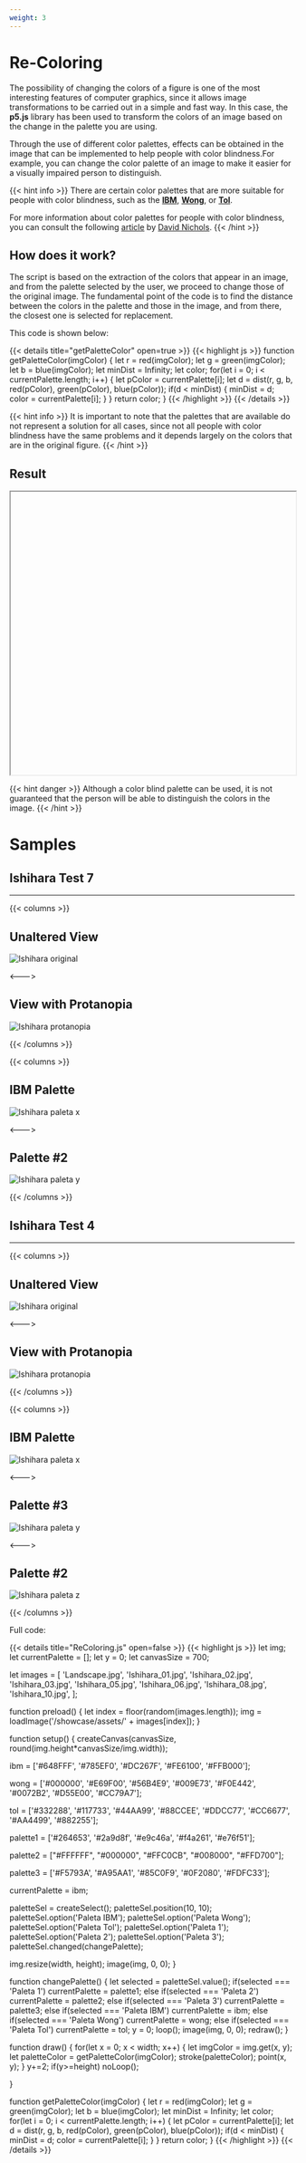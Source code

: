 ```yaml
---
weight: 3
---
```


# **Re-Coloring**

The possibility of changing the colors of a figure is one of the most interesting features of computer graphics, since it allows image transformations to be carried out in a simple and fast way. In this case, the **p5.js** library has been used to transform the colors of an image based on the change in the palette you are using.

Through the use of different color palettes, effects can be obtained in the image that can be implemented to help people with color blindness.For example, you can change the color palette of an image to make it easier for a visually impaired person to distinguish.

{{< hint info >}}
There are certain color palettes that are more suitable for people with color blindness, such as the [**IBM**](https://lospec.com/palette-list/ibm-color-blind-safe), [**Wong**](https://www.color-hex.com/color-palette/1018347), or [**Tol**](https://personal.sron.nl/~pault/).

For more information about color palettes for people with color blindness, you can consult the following [article](https://davidmathlogic.com/colorblind/) by [David Nichols](https://davidmathlogic.com/).
{{< /hint >}}

## How does it work?

The script is based on the extraction of the colors that appear in an image, and from the palette selected by the user, we proceed to change those of the original image. The fundamental point of the code is to find the distance between the colors in the palette and those in the image, and from there, the closest one is selected for replacement.

This code is shown below:

{{< details title="getPaletteColor" open=true >}}
{{< highlight js >}}
function getPaletteColor(imgColor) {
    let r = red(imgColor);
    let g = green(imgColor);
    let b = blue(imgColor);
    let minDist = Infinity;
    let color;
    for(let i = 0; i < currentPalette.length; i++) {
        let pColor = currentPalette[i];
        let d = dist(r, g, b, red(pColor), green(pColor), blue(pColor));
        if(d < minDist) {
            minDist = d;
            color = currentPalette[i];
        }
    }
    return color;
}
{{< /highlight >}}
{{< /details >}}

{{< hint info >}}
It is important to note that the palettes that are available do not represent a solution for all cases, since not all people with color blindness have the same problems and it depends largely on the colors that are in the original figure.
{{< /hint >}}

## Result

<iframe id="palette" class="sketch" srcdoc="
        <!DOCTYPE html>
        <html>
          <head>
            <script src=https://cdnjs.cloudflare.com/ajax/libs/p5.js/1.5.0/p5.min.js></script>
            <script src=https://cdnjs.cloudflare.com/ajax/libs/p5.js/1.5.0/addons/p5.sound.min.js></script>
            <script src=/showcase/sketches/recoloring.js>
            </script>
          </head>
          <body>
          </body>
        </html>
      ">
</iframe>

{{< hint danger >}}
Although a color blind palette can be used, it is not guaranteed that the person will be able to distinguish the colors in the image.
{{< /hint >}}


# Samples

## Ishihara Test 7
---

{{< columns >}}
## Unaltered View
![Ishihara original](https://i.ibb.co/xhkcw5v/74-Original.png "Ishihara original")

<--->

## View with Protanopia
![Ishihara protanopia](https://i.ibb.co/Cm162h0/74-Protanopia.png "Ishihara protanopia")

{{< /columns >}}

{{< columns >}}
## IBM Palette
![Ishihara paleta x](https://i.ibb.co/6R9R4MG/74IBM.png "Ishihara con paleta IBM")

<--->

## Palette #2

![Ishihara paleta y](https://i.ibb.co/gJT7t5w/74-Paleta2.png "Ishihara con paleta #2")

{{< /columns >}}

## Ishihara Test 4

---

{{< columns >}}
## Unaltered View
![Ishihara original](https://i.ibb.co/3TKJ5fQ/5-Original.png "Ishihara original")

<--->

## View with Protanopia
![Ishihara protanopia](https://i.ibb.co/SmKjtsH/5-Protanopia.png "Ishihara protanopia")

{{< /columns >}}

{{< columns >}}
## IBM Palette
![Ishihara paleta x](https://i.ibb.co/7ttF5zP/5IBM.png "Ishihara con paleta IBM")

<--->

## Palette #3

![Ishihara paleta y](https://i.ibb.co/F5Sv2fj/5Paleta3.png "Ishihara con paleta #3")

<--->

## Palette #2

![Ishihara paleta z](https://i.ibb.co/64ThknP/5Paleta2.png "Ishihara con paleta #2")

{{< /columns >}}

Full code:

{{< details title="ReColoring.js" open=false >}}
{{< highlight js >}}
let img;
let currentPalette = [];
let y = 0;
let canvasSize = 700;

let images = [
    'Landscape.jpg',
    'Ishihara_01.jpg',
    'Ishihara_02.jpg',
    'Ishihara_03.jpg',
    'Ishihara_05.jpg',
    'Ishihara_06.jpg',
    'Ishihara_08.jpg',
    'Ishihara_10.jpg',
];

function preload() {
  let index = floor(random(images.length));
  img = loadImage('/showcase/assets/' + images[index]);
}

function setup() {
  createCanvas(canvasSize, round(img.height*canvasSize/img.width));

  ibm = ['#648FFF', '#785EF0', '#DC267F', '#FE6100', '#FFB000'];

  wong = ['#000000', '#E69F00', '#56B4E9', '#009E73', '#F0E442',
                '#0072B2', '#D55E00', '#CC79A7'];

  tol = ['#332288', '#117733', '#44AA99', '#88CCEE', '#DDCC77',
                '#CC6677', '#AA4499', '#882255'];

  palette1 = ['#264653', '#2a9d8f', '#e9c46a', '#f4a261', '#e76f51'];

  palette2 = ["#FFFFFF", "#000000", "#FFC0CB", "#008000", "#FFD700"];

  palette3 = ['#F5793A', '#A95AA1', '#85C0F9', '#0F2080', '#FDFC33'];

  currentPalette = ibm;

  paletteSel = createSelect();
  paletteSel.position(10, 10);
  paletteSel.option('Paleta IBM');
  paletteSel.option('Paleta Wong');
  paletteSel.option('Paleta Tol');
  paletteSel.option('Paleta 1');
  paletteSel.option('Paleta 2');
  paletteSel.option('Paleta 3');
  paletteSel.changed(changePalette);

  img.resize(width, height);
  image(img, 0, 0);
}

function changePalette() {
    let selected = paletteSel.value();
    if(selected === 'Paleta 1') currentPalette = palette1;
    else if(selected === 'Paleta 2') currentPalette = palette2;
    else if(selected === 'Paleta 3') currentPalette = palette3;
    else if(selected === 'Paleta IBM') currentPalette = ibm;
    else if(selected === 'Paleta Wong') currentPalette = wong;
    else if(selected === 'Paleta Tol') currentPalette = tol;
    y = 0;
    loop();
    image(img, 0, 0);
    redraw();
}

function draw() {
    for(let x = 0; x < width; x++) {
        let imgColor = img.get(x, y);
        let paletteColor = getPaletteColor(imgColor);
        stroke(paletteColor);
        point(x, y);
    }
    y+=2;
    if(y>=height) noLoop();

}

function getPaletteColor(imgColor) {
    let r = red(imgColor);
    let g = green(imgColor);
    let b = blue(imgColor);
    let minDist = Infinity;
    let color;
    for(let i = 0; i < currentPalette.length; i++) {
        let pColor = currentPalette[i];
        let d = dist(r, g, b, red(pColor), green(pColor), blue(pColor));
        if(d < minDist) {
            minDist = d;
            color = currentPalette[i];
        }
    }
    return color;
}
{{< /highlight >}}
{{< /details >}}

<style>
    .sketch{
        width: 100%;
        height: 500px;
        display: flex;
    }
</style>

<script>
  function adjustIframeSize() {
    // Obtener la altura y ancho de la imagen del sketch de P5
    var sketchImage = document.querySelector('#palette').contentDocument.querySelector('canvas');

    // Establecer la altura y ancho del iframe en consecuencia
    var p5Iframe = document.getElementById('palette');
    p5Iframe.style.height = Math.round(sketchImage.height*700/sketchImage.width)+24 + 'px';
  }

  window.addEventListener('load', function () {
    setTimeout(adjustIframeSize, 150); // retrasar la ejecución en 0.1 segundos
  }, { passive: true });
</script>